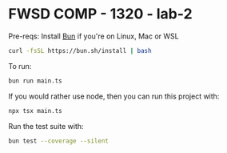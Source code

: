 # FWSD COMP - 1320 - lab-2
Pre-reqs: Install [Bun](https://bun.sh) if you're on Linux, Mac or WSL
```bash
curl -fsSL https://bun.sh/install | bash
```

To run: 
```bash
bun run main.ts
```

If you would rather use node, then you can run this project with:
```bash
npx tsx main.ts
```

Run the test suite with:
```bash
bun test --coverage --silent
```

